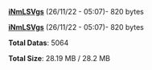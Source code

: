 [**iNmLSVgs**](/data/iNmLSVgs.txt) (26/11/22 - 05:07)- 820 bytes

[**iNmLSVgs**](/data/iNmLSVgs.txt) (26/11/22 - 05:07)- 820 bytes

**Total Datas**: 5064

**Total Size**: 28.19 MB / 28.2 MB